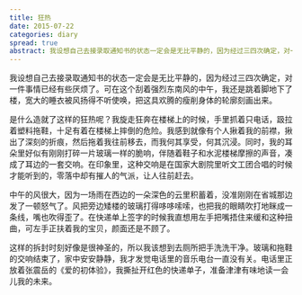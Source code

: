 ```yaml
---
title: 狂热
date: 2015-07-22
categories: diary
spread: true
abstract: 我设想自己去接录取通知书的状态一定会是无比平静的，因为经过三四次确定，对一件事情已经有些厌烦了。可在这个刮着强烈东南风的中午，我还是跳着脚地下了楼，宽大的睡衣被风扬得不听使唤，把这具欢腾的瘦削身体的轮廓刻画出来。
---
```


我设想自己去接录取通知书的状态一定会是无比平静的，因为经过三四次确定，对一件事情已经有些厌烦了。可在这个刮着强烈东南风的中午，我还是跳着脚地下了楼，宽大的睡衣被风扬得不听使唤，把这具欢腾的瘦削身体的轮廓刻画出来。

是什么造就了这样的狂热呢？我旋走狂奔在楼梯上的时候，手里抓着只电话，趿拉着塑料拖鞋，十足有着在楼梯上摔倒的危险。我感到就像有个人揪着我的前襟，揪出了深刻的折痕，然后拖着我往前移去，而我何其享受，何其沉浸。同时，我的耳朵里好似有刚刚打碎一片玻璃一样的脆响，伴随着鞋子和水泥楼梯摩擦的声音，凑成了耳边的一套交响。在印象里，这种交响是在国家大剧院里听文工团合唱的时候才能听到的，零落中却有摧人的气派，让人往前赶去。

中午的风很大，因为一场雨在西边的一朵深色的云里积蓄着，没准刚刚在省城那边发了一顿怒气了。风把旁边矮楼的玻璃打得哆哆嗦嗦，也把我的眼睛吹打地眯成一条线，嘴也吹得歪了。在快递单上签字的时候我直想用左手把嘴捂住来缓和这种扭曲，可左手正扶着我的宝贝，颜面还是不顾了。

这样的拆封时刻好像是很神圣的，所以我该想到去厕所把手洗洗干净。玻璃和拖鞋的交响结束了，家中安安静静，我才发觉电话里的音乐电台一直没有关。电话里正放着张震岳的《爱的初体验》，我撕扯开红色的快递单子，准备津津有味地读一会儿我的未来。
